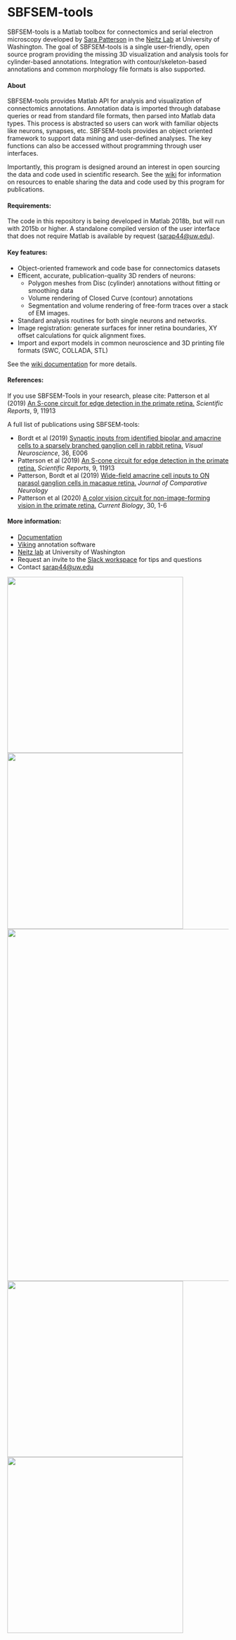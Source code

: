 # SBFSEM-tools

SBFSEM-tools is a Matlab toolbox for connectomics and serial electron microscopy developed by [Sara Patterson][mysite] in the [Neitz Lab][neitz] at University of Washington.  The goal of SBFSEM-tools is a single user-friendly, open source program providing the missing 3D visualization and analysis tools for cylinder-based annotations. Integration with contour/skeleton-based annotations and common morphology file formats is also supported.

#### About
SBFSEM-tools provides Matlab API for analysis and visualization of connectomics annotations. Annotation data is imported through database queries or read from standard file formats, then parsed into Matlab data types. This process is abstracted so users can work with familiar objects like neurons, synapses, etc. SBFSEM-tools provides an object oriented framework to support data mining and user-defined analyses. The key functions can also be accessed without programming through user interfaces. 

Importantly, this program is designed around an interest in open sourcing the data and code used in scientific research. See the [wiki][docs] for information on resources to enable sharing the data and code used by this program for publications.

#### Requirements:
The code in this repository is being developed in Matlab 2018b, but will run with 2015b or higher. A standalone compiled version of the user interface that does not require Matlab is available by request (sarap44@uw.edu). 

#### Key features:
- Object-oriented framework and code base for connectomics datasets
- Efficent, accurate, publication-quality 3D renders of neurons:
  - Polygon meshes from Disc (cylinder) annotations without fitting or smoothing data
  - Volume rendering of Closed Curve (contour) annotations
  - Segmentation and volume rendering of free-form traces over a stack of EM images.
- Standard analysis routines for both single neurons and networks.
- Image registration: generate surfaces for inner retina boundaries, XY offset calculations for quick alignment fixes.
- Import and export models in common neuroscience and 3D printing file formats (SWC, COLLADA, STL)

See the [wiki documentation][docs] for more details.

#### References:
If you use SBFSEM-Tools in your research, please cite:
Patterson et al (2019) [An S-cone circuit for edge detection in the primate retina.][patterson2019] *Scientific Reports*, 9, 11913

A full list of publications using SBFSEM-tools:
- Bordt et al (2019) [Synaptic inputs from identified bipolar and amacrine cells to a sparsely branched ganglion cell in rabbit retina.][bordt2019] *Visual Neuroscience*, 36, E006
- Patterson et al (2019) [An S-cone circuit for edge detection in the primate retina.][patterson2019] *Scientific Reports*, 9, 11913
- Patterson, Bordt et al (2019) [Wide-field amacrine cell inputs to ON parasol ganglion cells in macaque retina.][pattersonbordt2019] *Journal of Comparative Neurology*
- Patterson et al (2020) [A color vision circuit for non-image-forming vision in the primate retina.][patterson2020] *Current Biology*, 30, 1-6

#### More information:
* [Documentation][docs]
* [Viking][viking] annotation software
* [Neitz lab][neitz] at University of Washington
* Request an invite to the [Slack workspace][slack] for tips and questions
* Contact sarap44@uw.edu

<img src="https://github.com/sarastokes/SBFSEM-tools/blob/master/docs/c6_render.png?raw=true" width=400>
<img src="https://github.com/sarastokes/SBFSEM-tools/blob/master/docs/flatrender.png?raw=true" width="400">
<img src="https://github.com/sarastokes/SBFSEM-tools/blob/master/docs/colorbystrata.png?raw=true" width="800">
<img src="https://github.com/sarastokes/SBFSEM-tools/blob/master/docs/renderapp_hcs2.png?raw=true" width="400">
<img src="https://github.com/sarastokes/SBFSEM-tools/blob/master/docs/c1441_graphapp.png?raw=true" width="400">

[neitz]: <http://www.neitzvision.com/>
[viking]: <https://connectomes.utah.edu/>
[postman]: <https://www.getpostman.com/>
[docs]: <https://github.com/sarastokes/sbfsem-tools/wiki>
[slack]: <https://retinaconnectome.slack.com>
[patterson2019]: <https://www.nature.com/articles/s41598-019-48042-2>
[bordt2019]: <https://www.cambridge.org/core/journals/visual-neuroscience/article/synaptic-inputs-from-identified-bipolar-and-amacrine-cells-to-a-sparsely-branched-ganglion-cell-in-rabbit-retina/E12F6CFA003864B36E6A12375847B8CE>
[pattersonbordt2019]: <https://onlinelibrary.wiley.com/doi/10.1002/cne.24840>
[patterson2020]: <https://www.cell.com/current-biology/fulltext/S0960-9822(20)30084-1>
[mysite]: <https://sarastokes.github.io>